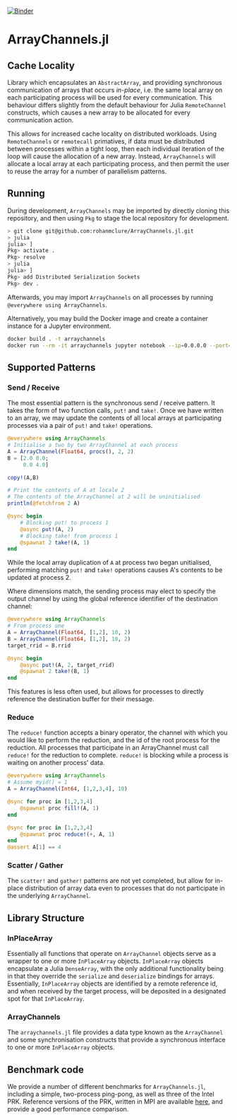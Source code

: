 [![Binder](https://mybinder.org/badge_logo.svg)](https://mybinder.org/v2/gh/rohanmclure/ArrayChannels.jl/master)

# ArrayChannels.jl

## Cache Locality

Library which encapsulates an `AbstractArray`, and providing synchronous communication of arrays that occurs _in-place_, i.e. the same local array on each participating process will be used for every communication. This behaviour differs slightly from the default behaviour for Julia `RemoteChannel` constructs, which causes a new array to be allocated for every communication action.

This allows for increased cache locality on distributed workloads. Using `RemoteChannels` or `remotecall` primatives, if data must be distributed between processes within a tight loop, then each individual iteration of the loop will cause the allocation of a new array. Instead, `ArrayChannels` will allocate a local array at each participating process, and then permit the user to reuse the array for a number of parallelism patterns.

## Running

During development, `ArrayChannels` may be imported by directly cloning this repository, and then using `Pkg` to stage the local repository for development.

```sh
> git clone git@github.com:rohanmclure/ArrayChannels.jl.git
> julia
julia> ]
Pkg> activate .
Pkg> resolve
> julia
julia> ]
Pkg> add Distributed Serialization Sockets
Pkg> dev .
```

Afterwards, you may import `ArrayChannels` on all processes by running `@everywhere using ArrayChannels`.

Alternatively, you may build the Docker image and create a container instance for a Jupyter environment.

```sh
docker build . -t arraychannels
docker run --rm -it arraychannels jupyter notebook --ip=0.0.0.0 --port=8888
```

## Supported Patterns

### Send / Receive

The most essential pattern is the synchronous send / receive pattern. It takes the form of two function calls, `put!` and `take!`. Once we have written to an array, we may update the contents of all local arrays at participating processes via a pair of `put!` and `take!` operations.

```julia
@everywhere using ArrayChannels
# Initialise a two by two ArrayChannel at each process
A = ArrayChannel(Float64, procs(), 2, 2)
B = [2.0 0.0;
     0.0 4.0]

copy!(A,B)

# Print the contents of A at locale 2
# The contents of the ArrayChannel at 2 will be uninitialised
println(@fetchfrom 2 A)

@sync begin
    # Blocking put! to process 1
    @async put!(A, 2)
    # Blocking take! from process 1
    @spawnat 2 take!(A, 1)
end
```

While the local array duplication of `A` at process two began unitialised, performing matching `put!` and `take!` operations causes A's contents to be updated at process 2.

Where dimensions match, the sending process may elect to specify the output channel by using the global reference identifier of the destination channel:

```julia
@everywhere using ArrayChannels
# From process one
A = ArrayChannel(Float64, [1,2], 10, 2)
B = ArrayChannel(Float64, [1,2], 10, 2)
target_rrid = B.rrid

@sync begin
    @async put!(A, 2, target_rrid)
    @spawnat 2 take!(B, 1)
end
```

This features is less often used, but allows for processes to directly reference the destination buffer for their message.

### Reduce

The `reduce!` function accepts a binary operator, the channel with which you would like to perform the reduction, and the id of the root process for the reduction. All processes that participate in an ArrayChannel must call `reduce!` for the reduction to complete. `reduce!` is blocking while a process is waiting on another process' data.

```julia
@everywhere using ArrayChannels
# Assume myid() = 1
A = ArrayChannel(Int64, [1,2,3,4], 10)

@sync for proc in [1,2,3,4]
    @spawnat proc fill!(A, 1)
end

@sync for proc in [1,2,3,4]
    @spawnat proc reduce!(+, A, 1)
end
@assert A[1] == 4
```

### Scatter / Gather

The `scatter!` and `gather!` patterns are not yet completed, but allow for in-place distribution of array data even to processes that do not participate in the underlying `ArrayChannel`.

## Library Structure

### InPlaceArray

Essentially all functions that operate on `ArrayChannel` objects serve as a wrapper to one or more `InPlaceArray` objects.
`InPlaceArray` objects encapsulate a Julia `DenseArray`, with the only additional functionality being in that they override the `serialize` and `deserialize` bindings for arrays. Essentially, `InPlaceArray` objects are identified by a remote reference id, and when received by the target process, will be deposited in a designated spot for that `InPlaceArray`.

### ArrayChannels

The `arraychannels.jl` file provides a data type known as the `ArrayChannel` and some synchronisation constructs that provide a synchronous interface to one or more `InPlaceArray` objects.

## Benchmark code

We provide a number of different benchmarks for `ArrayChannels.jl`, including a simple, two-process ping-pong, as well as three of the Intel PRK. Reference versions of the PRK, written in MPI are available [here](https://www.github.com/parres/kernels/tree/master/MPI1/), and provide a good performance comparison.
